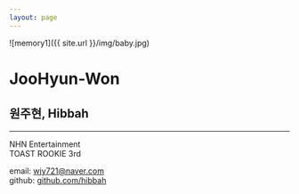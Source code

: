 ```yaml
---
layout: page
---
```


![memory1]({{ site.url }}/img/baby.jpg)

# JooHyun-Won

## 원주현, Hibbah

----

NHN Entertainment<br>
TOAST ROOKIE 3rd

email: wjy721@naver.com<br>
github: [github.com/hibbah](https://github.com/hibbah)
